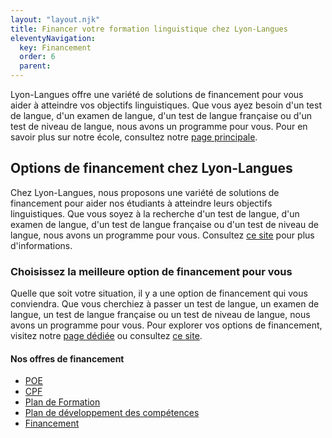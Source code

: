 ```yaml
---
layout: "layout.njk"
title: Financer votre formation linguistique chez Lyon-Langues
eleventyNavigation:
  key: Financement
  order: 6
  parent:
---
```


Lyon-Langues offre une variété de solutions de financement pour vous aider à atteindre vos objectifs linguistiques. Que vous ayez besoin d'un test de langue, d'un examen de langue, d'un test de langue française ou d'un test de niveau de langue, nous avons un programme pour vous. Pour en savoir plus sur notre école, consultez notre [page principale](../index.md).

## Options de financement chez Lyon-Langues
Chez Lyon-Langues, nous proposons une variété de solutions de financement pour aider nos étudiants à atteindre leurs objectifs linguistiques. Que vous soyez à la recherche d'un test de langue, d'un examen de langue, d'un test de langue française ou d'un test de niveau de langue, nous avons un programme pour vous. Consultez [ce site](http://site-pertinent-1.com) pour plus d'informations.

### Choisissez la meilleure option de financement pour vous
Quelle que soit votre situation, il y a une option de financement qui vous conviendra. Que vous cherchiez à passer un test de langue, un examen de langue, un test de langue française ou un test de niveau de langue, nous avons un programme pour vous. Pour explorer vos options de financement, visitez notre [page dédiée](../lien-interne/index.md) ou consultez [ce site](http://site-pertinent-3.com).

#### Nos offres de financement
- [POE](./poe)
- [CPF](./cpf)
- [Plan de Formation](./plan-de-formation)
- [Plan de développement des compétences](./plan-de-developpement-des-competences)
- [Financement](.)
